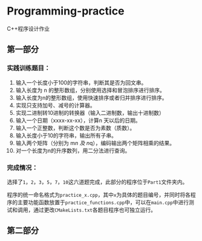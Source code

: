 # Programming-practice
C++程序设计作业



## 第一部分

###  实践训练题目：

1. 输入一个长度小于100的字符串，判断其是否为回文串。 
2. 输入长度为 n 的整形数组，分别使用选择和冒泡排序进行排序。
3. 输入长度为n的整形数组，使用快速排序或者归并排序进行排序。 
4. 实现只支持加号、减号的计算器。 
5. 实现二进制转10进制的转换器（输入二进制数，输出十进制数）
6. 输入一个日期（xxxx-xx-xx），计算n 天以后的日期。 
7. 输入一个正整数，判断这个数是否为素数（质数）。 
8. 输入长度小于10的字符串，输出所有子串。 
9. 输入两个矩阵（分别为 m*n 及 n*q），编码输出两个矩阵相乘的结果。 
10. 对一个长度为n的升序数列，用二分法进行查询。 

### 完成情况：

选择了`1`，`2`，`3`，`5`，`7`，`10`这六道题完成，此部分的程序位于`Part1`文件夹内。

程序的统一命名格式为`practice_x.cpp`，其中`x`为具体的题目编号，并同时将各程序的主要功能函数放置于`practice_functions.cpp`中，可以在`main.cpp`中进行测试和调用，通过更改`CMakeLists.txt`各题目程序也可独立运行。

## 第二部分

